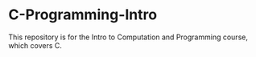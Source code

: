 # C-Programming-Intro
This repository is for the Intro to Computation and Programming course, which covers C.
